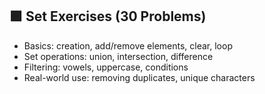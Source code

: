 ## 🟪 Set Exercises (30 Problems)
- Basics: creation, add/remove elements, clear, loop
- Set operations: union, intersection, difference
- Filtering: vowels, uppercase, conditions
- Real-world use: removing duplicates, unique characters
